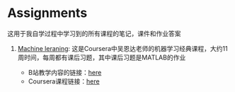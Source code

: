 # Assignments
这用于我自学过程中学习到的所有课程的笔记，课件和作业答案
1. [Machine leraning](https://github.com/Lynn-Luyp/Assignments/tree/main/Coursera-Machine%20Learning): 这是Coursera中吴恩达老师的机器学习经典课程，大约11周时间，每周都有课后习题，其中课后习题是MATLAB的作业

    - B站教学内容的链接：[here](https://www.bilibili.com/video/BV1Vx411Q7yn?from=search&seid=3281420596050406517&spm_id_from=333.337.0.0)
    - Coursera课程链接：[here](https://www.coursera.org/learn/machine-learning?)







